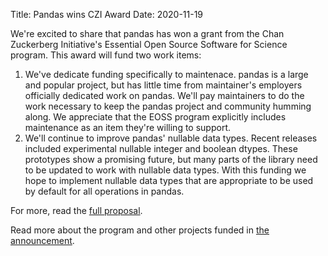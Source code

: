 Title: Pandas wins CZI Award
Date: 2020-11-19

We're excited to share that pandas has won a grant from the Chan Zuckerberg Initiative's Essential Open Source Software for Science program. This award will fund two work items:

1. We've dedicate funding specifically to maintenace. pandas is a large and popular project, but has little time from maintainer's employers officially dedicated work on pandas. We'll pay maintainers to do the work necessary to keep the pandas project and community humming along. We appreciate that the EOSS program explicitly includes maintenance as an item they're willing to support.
2. We'll continue to improve pandas' nullable data types. Recent releases included experimental nullable integer and boolean dtypes. These prototypes show a promising future, but many parts of the library need to be updated to work with nullable data types. With this funding we hope to implement nullable data types that are appropriate to be used by default for all operations in pandas.

For more, read the [full proposal](https://github.com/TomAugspurger/pandas-czi/blob/6c36c5a1dcb5d9996b5910c27d534be7612acb3f/proposal.md).

Read more about the program and other projects funded in [the announcement](https://chanzuckerberg.com/newsroom/czi-awards-4-7-million-for-open-source-software-and-organizations-advancing-open-science/).
